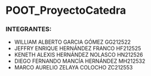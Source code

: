 # POOT_ProyectoCatedra
### INTEGRANTES: 
- WILLIAM ALBERTO GARCIA GÓMEZ    GG212522
- JEFFRY ENRIQUE HERNÁNDEZ FRANCO HF212525
- KENETH ALEXIS HERNÁNDEZ NOLASCO  HN212526
- DIEGO FERNANDO MANCÍA HERNÁNDEZ	MH212532
- MARCO AURELIO ZELAYA COLOCHO		ZC212553
